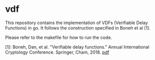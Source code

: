 # vdf
This repository contains the implementation of VDFs (Verifiable Delay Functions) in go. It follows the construction specified in Boneh et al [1]. 

Please refer to the makefile for how to run the code. 

[1]: Boneh, Dan, et al. "Verifiable delay functions." Annual International Cryptology Conference. Springer, Cham, 2018. [pdf](https://eprint.iacr.org/2018/601.pdf)
